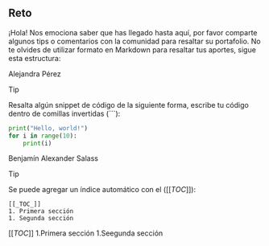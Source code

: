## Reto

¡Hola! Nos emociona saber que has llegado hasta aquí, por favor comparte algunos tips o comentarios con la comunidad para resaltar su portafolio. 
No te olvides de utilizar formato en Markdown para resaltar tus aportes, sigue esta estructura:

Alejandra Pérez

> [!TIP]
> Resalta algún snippet de código de la siguiente forma, escribe tu código dentro de comillas invertidas (```):

```py
print("Hello, world!")
for i in range(10):
    print(i)
```


<!-- Sección de tips -->
Benjamín Alexander Salass

> [!TIP]
> Se puede agregar un índice automático con el ([[_TOC_]]):

```
[[_TOC_]]
1. Primera sección 
1. Segunda sección 
```

[[_TOC_]]
1.Primera sección 
1.Seegunda sección 

<!-- Sección de tips - FIN -->